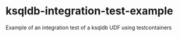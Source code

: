 # ksqldb-integration-test-example
Example of an integration test of a ksqldb UDF using testcontainers
